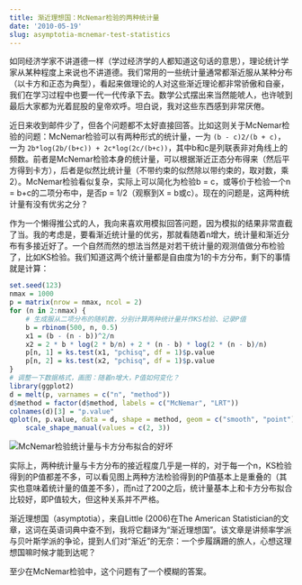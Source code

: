 ```yaml
---
title: 渐近理想国：McNemar检验的两种统计量
date: '2010-05-19'
slug: asymptotia-mcnemar-test-statistics
---
```


如同经济学家不讲道德一样（学过经济学的人都知道这句话的意思），理论统计学家从某种程度上来说也不讲道德。我们常用的一些统计量通常都渐近服从某种分布（以卡方和正态为典型），看起来做理论的人对这些渐近理论都非常骄傲和自豪，我们在学习过程中也要一代一代传承下去。数学公式摆出来当然能唬人，也许唬到最后大家都为光着屁股的皇帝欢呼。坦白说，我对这些东西感到非常厌倦。

近日来收到邮件少了，但各个问题都不太好直接回答。比如这则关于McNemar检验的问题：McNemar检验可以有两种形式的统计量，一为 `(b - c)2/(b + c)`，一为 `2b*log(2b/(b+c)) + 2c*log(2c/(b+c))`，其中b和c是列联表非对角线上的频数。前者是McNemar检验本身的统计量，可以根据渐近正态分布得来（然后平方得到卡方），后者是似然比统计量（不带约束的似然除以带约束的，取对数，乘2）。McNemar检验看似复杂，实际上可以简化为检验b = c，或等价于检验一个n = b+c的二项分布中，是否p = 1/2（观察到X = b或c）。现在的问题是，这两种统计量有没有优劣之分？

作为一个懒得推公式的人，我向来喜欢用模拟回答问题，因为模拟的结果非常直截了当。我的考虑是，要看渐近统计量的优劣，那就看随着n增大，统计量和渐近分布有多接近好了。一个自然而然的想法当然是对若干统计量的观测值做分布检验了，比如KS检验。我们知道这两个统计量都是自由度为1的卡方分布，剩下的事情就是计算：

```r
set.seed(123)
nmax = 1000
p = matrix(nrow = nmax, ncol = 2)
for (n in 2:nmax) {
    # 生成服从二项分布的随机数，分别计算两种统计量并作KS检验、记录P值
    b = rbinom(500, n, 0.5)
    x1 = (b - (n - b))^2/n
    x2 = 2 * b * log(2 * b/n) + 2 * (n - b) * log(2 * (n - b)/n)
    p[n, 1] = ks.test(x1, "pchisq", df = 1)$p.value
    p[n, 2] = ks.test(x2, "pchisq", df = 1)$p.value
}
# 调整一下数据格式，画图：随着n增大，P值如何变化？
library(ggplot2)
d = melt(p, varnames = c("n", "method"))
d$method = factor(d$method, labels = c("McNemar", "LRT"))
colnames(d)[3] = "p.value"
qplot(n, p.value, data = d, shape = method, geom = c("smooth", "point")) +
    scale_shape_manual(values = c(2, 3))
```

![McNemar检验统计量与卡方分布拟合的好坏](https://db.yihui.org/imgur/0sn2Hjr.png)

实际上，两种统计量与卡方分布的接近程度几乎是一样的，对于每一个n，KS检验得到的P值都差不多，可以看见图上两种方法检验得到的P值基本上是重叠的（其实也意味着统计量的值差不多），而n过了200之后，统计量基本上和卡方分布拟合比较好，即P值较大，但这种关系并不严格。

渐近理想国（asymptotia），来自Little (2006)在The American Statistician的文章，这词在英语词典中查不到，我将它翻译为“渐近理想国”。该文章是讲频率学派与贝叶斯学派的争论，提到人们对“渐近”的无奈：一个步履蹒跚的旅人，心想这理想国嘛时候才能到达呢？

至少在McNemar检验中，这个问题有了一个模糊的答案。
